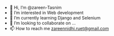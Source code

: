 - 👋 Hi, I’m @zareen-Tasnim
- 👀 I’m interested in Web development
- 🌱 I’m currently learning Django and Selenium
- 💞️ I’m looking to collaborate on ...
- 📫 How to reach me zareennidhi.ruet@gmail.com

<!---
zareen-Tasnim/zareen-Tasnim is a ✨ special ✨ repository because its `README.md` (this file) appears on your GitHub profile.
You can click the Preview link to take a look at your changes.
--->
